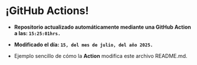 # ¡GitHub Actions!
* **Repositorio actualizado automáticamente mediante una GitHub Action a las: `15:25:01hrs.`**
* **Modificado el día: `15, del mes de julio, del año 2025.`**

* Ejemplo sencillo de cómo la **Action** modifica este archivo README.md.
